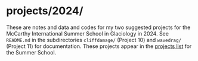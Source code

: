 # projects/2024/

These are notes and data and codes for my two suggested projects for the McCarthy International Summer School in Glaciology in 2024.  See `README.md` in the subdirectories `cliffdamage/` (Project 10) and `wavedrag/` (Project 11) for documentation.  These projects appear in the [projects list](https://glaciers.gi.alaska.edu/content/student-projects-0) for the Summer School.

